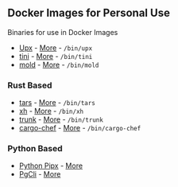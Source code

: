 ## Docker Images for Personal Use

Binaries for use in Docker Images

- [Upx](https://hub.docker.com/r/volf52/upx-minimal) - [More](./upx) - `/bin/upx`
- [tini](https://hub.docker.com/r/volf52/tini) - [More](./tini) - `/bin/tini`
- [mold](https://hub.docker.com/r/volf52/mold-fs) - [More](./mold-bin) - `/bin/mold`

### Rust Based

- [tars](https://hub.docker.com/r/volf52/tars) - [More](github.com/volf52/tars) - `/bin/tars`
- [xh](https://hub.docker.com/r/volf52/xh) - [More](./xh) - `/bin/xh`
- [trunk](https://hub.docker.com/r/volf52/rust-trunk) - [More](./trunk) - `/bin/trunk`
- [cargo-chef](https://hub.docker.com/r/volf52/cargo-chef) - [More](./cargo-chef) - `/bin/cargo-chef`

### Python Based

- [Python Pipx](https://hub.docker.com/r/volf52/pipx) - [More](./python-pipx)
- [PgCli](https://hub.docker.com/r/volf52/pipx-pgcli) - [More](./pg_cli)
